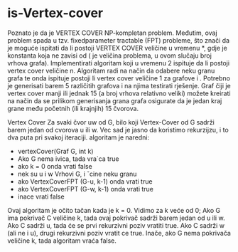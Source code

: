 # is-Vertex-cover



Poznato je da je VERTEX COVER NP-kompletan problem. Međutim, ovaj
problem spada u tzv. fixedparameter tractable (FPT) probleme, što znači da
je moguće ispitati da li postoji VERTEX COVER veličine u vremenu *,
gdje je konstanta koja ne zavisi od ( je veličina problema, u ovom slučaju
broj vrhova grafa). Implementirati algoritam koji u vremenu 2 ispituje da
li postoji vertex cover veličine n. Algoritam radi na način da odabere neku
granu grafa te onda ispituje postoji li vertex cover veličine 1 za
grafove i . Potrebno je generisati barem 5 različitih grafova i na njima
testirati rješenje. Graf čiji je vertex cover manji ili jednak 15 (a broj vrhova
relativno veliki) možete kreirati na način da se prilikom generisanja grana
grafa osigurate da je jedan kraj grane među početnih (ili krajnjih) 15 čvorova.


Vertex Cover Za svaki čvor uw od G, bilo koji Vertex-Cover od G sadrži
barem jedan od cvorova u ili w.
Vec sad je jasno da koristimo rekurzijzu, i to dva puta pri svakoj iteraciji.
algoritam je naredni:
 + vertexCover(Graf G, int k)
 + Ako G nema ivica, tada vra´ca true
 + ako k = 0 onda vrati false
 + nek su u i w Vrhovi G, i ˇcine neku granu
 + ako VertexCoverFPT (G-u, k-1) onda vrati true
 + ako VertexCoverFPT (G-w, k-1) onda vrati true
 + inace vrati false

Ovaj algoritam je očito tačan kada je k = 0. Vidimo za k veće od 0;
Ako G ima pokrivač C veličine k, tada ovaj pokrivač sadrži barem jedan
od u ili w. Ako C sadrži u, tada će se prvi rekurzivni poziv vratiti true. Ako
C sadrži w (ali ne i u), drugi rekurzivni poziv vratit ce true. Inače, ako G
nema pokrivača veličine k, tada algoritam vraća false.
